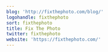 ```yaml
---
blog: 'http://fixthephoto.com/blog/'
logohandle: fixthephoto
sort: fixthephoto
title: Fix The Photo
twitter: fixthephoto
website: 'https://fixthephoto.com/'
---
```

